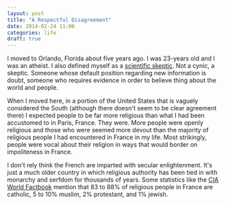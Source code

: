 ```yaml
---
layout: post
title: "A Respectful Disagreement"
date: 2014-02-24 11:00
categories: life
draft: true
---
```


I moved to Orlando, Florida about five years ago. I was 23-years old and I was an atheist. I also defined myself as a [scientific skeptic](http://en.wikipedia.org/wiki/Scientific_skepticism). Not a cynic, a skeptic. Someone whose default position regarding new information is doubt, someone who requires evidence in order to believe thing about the world and people.

When I moved here, in a portion of the United States that is vaguely considered the South (although there doesn't seem to be clear agreement there) I expected people to be far more religious than what I had been accustomed to in Paris, France. They were. More people were openly religious and those who were seemed more devout than the majority of religious people I had encountered in France in my life. Most strikingly, people were vocal about their religion in ways that would border on impoliteness in France. 

I don't rely think the French are imparted with secular enlightenment. It's just a much older country in which religious authority has been tied in with monarchy and serfdom for thousands of years. Some statistics like the [CIA World Factbook](https://www.cia.gov/library/publications/the-world-factbook/geos/fr.html) mention that 83 to 88% of religious people in France are catholic, 5 to 10% muslim, 2% protestant, and 1% jewish.
